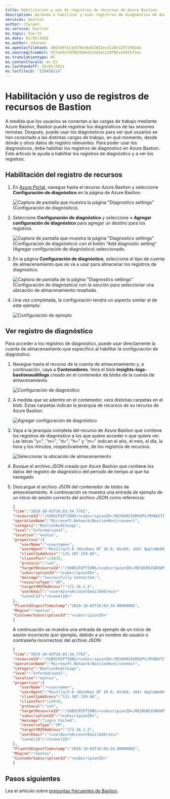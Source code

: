 ```yaml
---
title: Habilitación y uso de registros de recursos de Azure Bastion
description: Aprenda a habilitar y usar registros de diagnóstico de Azure Bastion.
services: bastion
author: charwen
ms.service: bastion
ms.topic: how-to
ms.date: 02/03/2020
ms.author: charwen
ms.openlocfilehash: 4803ddf4c3d570e9bd52832ec4120c42972003eb
ms.sourcegitcommit: 557ed4e74f0629b6d2a543e1228f65a3e01bf3ac
ms.translationtype: HT
ms.contentlocale: es-ES
ms.lasthandoff: 10/05/2021
ms.locfileid: "129458214"
---
```

# <a name="enable-and-work-with-bastion-resource-logs"></a>Habilitación y uso de registros de recursos de Bastion

A medida que los usuarios se conectan a las cargas de trabajo mediante Azure Bastion, Bastion puede registrar los diagnósticos de las sesiones remotas. Después, puede usar los diagnósticos para ver qué usuarios se han conectado a las distintas cargas de trabajo, en qué momento, desde dónde y otros datos de registro relevantes. Para poder usar los diagnósticos, debe habilitar los registros de diagnóstico en Azure Bastion. Este artículo le ayuda a habilitar los registros de diagnóstico y a ver los registros.

## <a name="enable-the-resource-log"></a><a name="enable"></a>Habilitación del registro de recursos

1. En [Azure Portal](https://portal.azure.com), navegue hasta el recurso Azure Bastion y seleccione **Configuración de diagnóstico** en la página de Azure Bastion.

   ![Captura de pantalla que muestra la página "Diagnostics settings" (Configuración de diagnóstico).](./media/diagnostic-logs/1diagnostics-settings.png)
2. Seleccione **Configuración de diagnóstico** y seleccione **+ Agregar configuración de diagnóstico** para agregar un destino para los registros.

   ![Captura de pantalla que muestra la página "Diagnostics settings" (Configuración de diagnóstico) con el botón "Add diagnostic setting" (Agregar configuración de diagnóstico) seleccionado.](./media/diagnostic-logs/2add-diagnostic-setting.png)
3. En la página **Configuración de diagnóstico**, seleccione el tipo de cuenta de almacenamiento que se va a usar para almacenar los registros de diagnóstico.

   ![Captura de pantalla de la página "Diagnostics settings" (Configuración de diagnóstico) con la sección para seleccionar una ubicación de almacenamiento resaltada.](./media/diagnostic-logs/3add-storage-account.png)
4. Una vez completada, la configuración tendrá un aspecto similar al de este ejemplo:

   ![Configuración de ejemplo](./media/diagnostic-logs/4example-settings.png)

## <a name="view-diagnostics-log"></a><a name="view"></a>Ver registro de diagnóstico

Para acceder a los registros de diagnóstico, puede usar directamente la cuenta de almacenamiento que especificó al habilitar la configuración de diagnóstico.

1. Navegue hasta el recurso de la cuenta de almacenamiento y, a continuación, vaya a **Contenedores**. Verá el blob **insights-logs-bastionauditlogs** creado en el contenedor de blobs de la cuenta de almacenamiento.

   ![Configuración de diagnóstico](./media/diagnostic-logs/1-navigate-to-logs.png)
2. A medida que se adentre en el contenedor, verá distintas carpetas en el blob. Estas carpetas indican la jerarquía de recursos de su recurso de Azure Bastion.

   ![Agregar configuración de diagnóstico](./media/diagnostic-logs/2-resource-h.png)
3. Vaya a la jerarquía completa del recurso de Azure Bastion que contiene los registros de diagnóstico a los que quiere acceder o que quiere ver. Las letras "y=", "m=", "d=", "h=" y "m=" indican el año, el mes, el día, la hora y los minutos, respectivamente, de los registros de recursos.

   ![Seleccionar la ubicación de almacenamiento](./media/diagnostic-logs/3-resource-location.png)
4. Busque el archivo JSON creado por Azure Bastion que contiene los datos del registro de diagnóstico del período de tiempo al que ha navegado.

5. Descargue el archivo JSON del contenedor de blobs de almacenamiento. A continuación se muestra una entrada de ejemplo de un inicio de sesión correcto del archivo JSON como referencia:

   ```json
   { 
   "time":"2019-10-03T16:03:34.776Z",
   "resourceId":"/SUBSCRIPTIONS/<subscripionID>/RESOURCEGROUPS/MYBASTION/PROVIDERS/MICROSOFT.NETWORK/BASTIONHOSTS/MYBASTION-BASTION",
   "operationName":"Microsoft.Network/BastionHost/connect",
   "category":"BastionAuditLogs",
   "level":"Informational",
   "location":"eastus",
   "properties":{ 
      "userName":"<username>",
      "userAgent":"Mozilla/5.0 (Windows NT 10.0; Win64; x64) AppleWebKit/537.36 (KHTML, like Gecko) Chrome/77.0.3865.90 Safari/537.36",
      "clientIpAddress":"131.107.159.86",
      "clientPort":24039,
      "protocol":"ssh",
      "targetResourceId":"/SUBSCRIPTIONS/<subscripionID>/RESOURCEGROUPS/MYBASTION/PROVIDERS/MICROSOFT.COMPUTE/VIRTUALMACHINES/LINUX-KEY",
      "subscriptionId":"<subscripionID>",
      "message":"Successfully Connected.",
      "resourceType":"VM",
      "targetVMIPAddress":"172.16.1.5",
      "userEmail":"<userAzureAccountEmailAddress>"
      "tunnelId":"<tunnelID>"
   },
   "FluentdIngestTimestamp":"2019-10-03T16:03:34.0000000Z",
   "Region":"eastus",
   "CustomerSubscriptionId":"<subscripionID>"
   }
   ```
   
   A continuación se muestra una entrada de ejemplo de un inicio de sesión incorrecto (por ejemplo, debido a un nombre de usuario o contraseña incorrectos) del archivo JSON:
   
   ```json
   { 
   "time":"2019-10-03T16:03:34.776Z",
   "resourceId":"/SUBSCRIPTIONS/<subscripionID>/RESOURCEGROUPS/MYBASTION/PROVIDERS/MICROSOFT.NETWORK/BASTIONHOSTS/MYBASTION-BASTION",
   "operationName":"Microsoft.Network/BastionHost/connect",
   "category":"BastionAuditLogs",
   "level":"Informational",
   "location":"eastus",
   "properties":{ 
      "userName":"<username>",
      "userAgent":"Mozilla/5.0 (Windows NT 10.0; Win64; x64) AppleWebKit/537.36 (KHTML, like Gecko) Chrome/77.0.3865.90 Safari/537.36",
      "clientIpAddress":"131.107.159.86",
      "clientPort":24039,
      "protocol":"ssh",
      "targetResourceId":"/SUBSCRIPTIONS/<subscripionID>/RESOURCEGROUPS/MYBASTION/PROVIDERS/MICROSOFT.COMPUTE/VIRTUALMACHINES/LINUX-KEY",
      "subscriptionId":"<subscripionID>",
      "message":"Login Failed",
      "resourceType":"VM",
      "targetVMIPAddress":"172.16.1.5",
      "userEmail":"<userAzureAccountEmailAddress>"
      "tunnelId":"<tunnelID>"
   },
   "FluentdIngestTimestamp":"2019-10-03T16:03:34.0000000Z",
   "Region":"eastus",
   "CustomerSubscriptionId":"<subscripionID>"
   }
   ```
   
## <a name="next-steps"></a>Pasos siguientes

Lea el artículo sobre [preguntas frecuentes de Bastion](bastion-faq.md).
